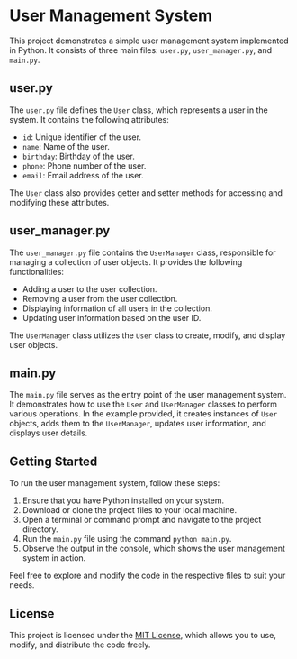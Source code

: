 # User Management System

This project demonstrates a simple user management system implemented in Python. It consists of three main files: `user.py`, `user_manager.py`, and `main.py`.

## user.py

The `user.py` file defines the `User` class, which represents a user in the system. It contains the following attributes:

- `id`: Unique identifier of the user.
- `name`: Name of the user.
- `birthday`: Birthday of the user.
- `phone`: Phone number of the user.
- `email`: Email address of the user.

The `User` class also provides getter and setter methods for accessing and modifying these attributes.

## user_manager.py

The `user_manager.py` file contains the `UserManager` class, responsible for managing a collection of user objects. It provides the following functionalities:

- Adding a user to the user collection.
- Removing a user from the user collection.
- Displaying information of all users in the collection.
- Updating user information based on the user ID.

The `UserManager` class utilizes the `User` class to create, modify, and display user objects.

## main.py

The `main.py` file serves as the entry point of the user management system. It demonstrates how to use the `User` and `UserManager` classes to perform various operations. In the example provided, it creates instances of `User` objects, adds them to the `UserManager`, updates user information, and displays user details.

## Getting Started

To run the user management system, follow these steps:

1. Ensure that you have Python installed on your system.
2. Download or clone the project files to your local machine.
3. Open a terminal or command prompt and navigate to the project directory.
4. Run the `main.py` file using the command `python main.py`.
5. Observe the output in the console, which shows the user management system in action.

Feel free to explore and modify the code in the respective files to suit your needs.

## License

This project is licensed under the [MIT License](LICENSE), which allows you to use, modify, and distribute the code freely.